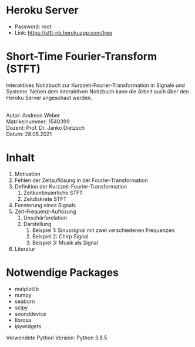 # Heroku Server

- Password: root
- Link: https://stft-nb.herokuapp.com/tree

# Short-Time Fourier-Transform (STFT)

Interaktives Notizbuch zur Kurzzeit-Fourier-Transformation in Signale und Systeme.
Neben dem interaktiven Notizbuch kann die Arbeit auch über den Heroku Server angeschaut werden.

<br> Autor: Andreas Weber
<br> Matrikelnummer: 1540399
<br> Dozent: Prof. Dr. Janko Dietzsch
<br> Datum: 28.05.2021

# Inhalt

1. Motivation
2. Fehlen der Zeitauflösung in der Fourier-Transformation
3. Definition der Kurzzeit-Fourier-Transformation
   1. Zeitkontinuierliche STFT
   2. Zeitdiskrete STFT
4. Fensterung eines Signals
5. Zeit-Frequenz-Auflösung
   1. Unschärferelation
   2. Darstellung
      1. Beispiel 1: Sinussignal mit zwei verschiedenen Frequenzen
      2. Beispiel 2: Chirp Signal
      3. Beispiel 3: Musik als Signal
6. Literatur

# Notwendige Packages

- matplotlib
- numpy
- seaborn
- scipy
- sounddevice
- librosa
- ipywidgets

Verwendete Python Version: Python 3.8.5
